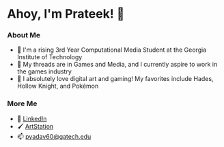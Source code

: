 # Ahoy, I'm Prateek! 🐧

### **About Me**
- 🐝 I'm a rising 3rd Year Computational Media Student at the Georgia Institute of Technology
- 🌱 My threads are in Games and Media, and I currently aspire to work in the games industry
- 💖 I absolutely love digital art and gaming! My favorites include Hades, Hollow Knight, and Pokémon

### **More Me**
- 💼 <a href="https://www.linkedin.com/in/prateek-yadav-352a211b0/">LinkedIn</a>
- 🖌️ <a href="https://www.artstation.com/prateekyadav/">ArtStation</a>
- 📫 pyadav60@gatech.edu
